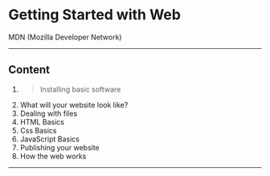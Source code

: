 # Getting Started with Web 
 MDN (Mozilla Developer Network)

---

## Content

1. >Installing basic software
2. What will your website look like?
3. Dealing with files
4. HTML Basics
5. Css Basics
6. JavaScript Basics
7. Publishing your website
8. How the web works

---

